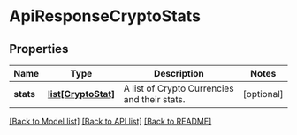 # ApiResponseCryptoStats

## Properties
Name | Type | Description | Notes
------------ | ------------- | ------------- | -------------
**stats** | [**list[CryptoStat]**](CryptoStat.md) | A list of Crypto Currencies and their stats. | [optional] 

[[Back to Model list]](../README.md#documentation-for-models) [[Back to API list]](../README.md#documentation-for-api-endpoints) [[Back to README]](../README.md)


